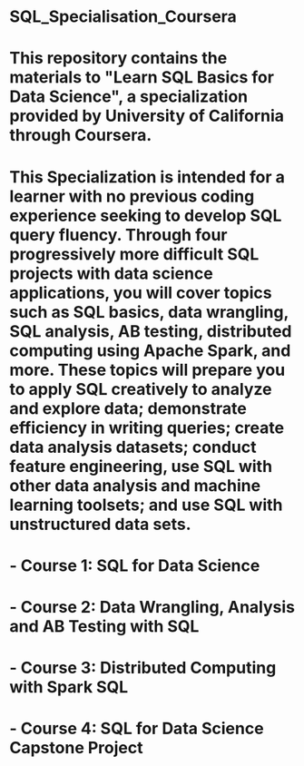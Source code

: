 # SQL_Specialisation_Coursera

# This repository contains the materials to "Learn SQL Basics for Data Science", a specialization provided by University of California through Coursera.

# This Specialization is intended for a learner with no previous coding experience seeking to develop SQL query fluency. Through four progressively more difficult SQL projects with data science applications, you will cover topics such as SQL basics, data wrangling, SQL analysis, AB testing, distributed computing using Apache Spark, and more. These topics will prepare you to apply SQL creatively to analyze and explore data; demonstrate efficiency in writing queries; create data analysis datasets; conduct feature engineering, use SQL with other data analysis and machine learning toolsets; and use SQL with unstructured data sets.

# - Course 1: SQL for Data Science
# - Course 2: Data Wrangling, Analysis and AB Testing with SQL
# - Course 3: Distributed Computing with Spark SQL
# - Course 4: SQL for Data Science Capstone Project
